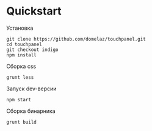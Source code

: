 # Quickstart

Установка

```
git clone https://github.com/domelaz/touchpanel.git
cd touchpanel
git checkout indigo
npm install
```

Сборка css

```
grunt less
```

Запуск dev-версии

```
npm start
```

Сборка бинарника  

```
grunt build
```
